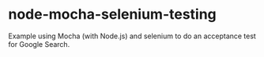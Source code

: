 # node-mocha-selenium-testing
Example using Mocha (with Node.js) and selenium to do an acceptance test for Google Search.
